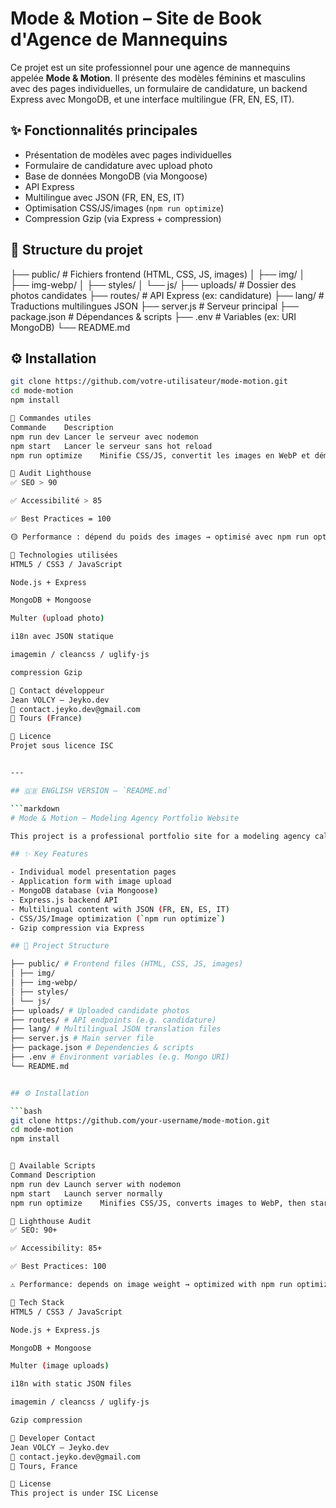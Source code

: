 # Mode & Motion – Site de Book d'Agence de Mannequins

Ce projet est un site professionnel pour une agence de mannequins appelée **Mode & Motion**. Il présente des modèles féminins et masculins avec des pages individuelles, un formulaire de candidature, un backend Express avec MongoDB, et une interface multilingue (FR, EN, ES, IT).

## ✨ Fonctionnalités principales

- Présentation de modèles avec pages individuelles
- Formulaire de candidature avec upload photo
- Base de données MongoDB (via Mongoose)
- API Express
- Multilingue avec JSON (FR, EN, ES, IT)
- Optimisation CSS/JS/images (`npm run optimize`)
- Compression Gzip (via Express + compression)

## 📁 Structure du projet

├── public/ # Fichiers frontend (HTML, CSS, JS, images)
│ ├── img/
│ ├── img-webp/
│ ├── styles/
│ └── js/
├── uploads/ # Dossier des photos candidates
├── routes/ # API Express (ex: candidature)
├── lang/ # Traductions multilingues JSON
├── server.js # Serveur principal
├── package.json # Dépendances & scripts
├── .env # Variables (ex: URI MongoDB)
└── README.md

## ⚙️ Installation

````bash
git clone https://github.com/votre-utilisateur/mode-motion.git
cd mode-motion
npm install

🚀 Commandes utiles
Commande	Description
npm run dev	Lancer le serveur avec nodemon
npm start	Lancer le serveur sans hot reload
npm run optimize	Minifie CSS/JS, convertit les images en WebP et démarre le serveur

🧪 Audit Lighthouse
✅ SEO > 90

✅ Accessibilité > 85

✅ Best Practices = 100

🟡 Performance : dépend du poids des images → optimisé avec npm run optimize

🧩 Technologies utilisées
HTML5 / CSS3 / JavaScript

Node.js + Express

MongoDB + Mongoose

Multer (upload photo)

i18n avec JSON statique

imagemin / cleancss / uglify-js

compression Gzip

📩 Contact développeur
Jean VOLCY – Jeyko.dev
📧 contact.jeyko.dev@gmail.com
📍 Tours (France)

🔐 Licence
Projet sous licence ISC


---

## 🇬🇧 ENGLISH VERSION — `README.md`

```markdown
# Mode & Motion – Modeling Agency Portfolio Website

This project is a professional portfolio site for a modeling agency called **Mode & Motion**. It displays male and female models with individual pages, a photo application form, Express backend with MongoDB, and a multilingual interface (FR, EN, ES, IT).

## ✨ Key Features

- Individual model presentation pages
- Application form with image upload
- MongoDB database (via Mongoose)
- Express.js backend API
- Multilingual content with JSON (FR, EN, ES, IT)
- CSS/JS/Image optimization (`npm run optimize`)
- Gzip compression via Express

## 📁 Project Structure

├── public/ # Frontend files (HTML, CSS, JS, images)
│ ├── img/
│ ├── img-webp/
│ ├── styles/
│ └── js/
├── uploads/ # Uploaded candidate photos
├── routes/ # API endpoints (e.g. candidature)
├── lang/ # Multilingual JSON translation files
├── server.js # Main server file
├── package.json # Dependencies & scripts
├── .env # Environment variables (e.g. Mongo URI)
└── README.md


## ⚙️ Installation

```bash
git clone https://github.com/your-username/mode-motion.git
cd mode-motion
npm install


🚀 Available Scripts
Command	Description
npm run dev	Launch server with nodemon
npm start	Launch server normally
npm run optimize	Minifies CSS/JS, converts images to WebP, then starts the server

🧪 Lighthouse Audit
✅ SEO: 90+

✅ Accessibility: 85+

✅ Best Practices: 100

⚠️ Performance: depends on image weight → optimized with npm run optimize

🧩 Tech Stack
HTML5 / CSS3 / JavaScript

Node.js + Express.js

MongoDB + Mongoose

Multer (image uploads)

i18n with static JSON files

imagemin / cleancss / uglify-js

Gzip compression

📩 Developer Contact
Jean VOLCY – Jeyko.dev
📧 contact.jeyko.dev@gmail.com
📍 Tours, France

🔐 License
This project is under ISC License
````
